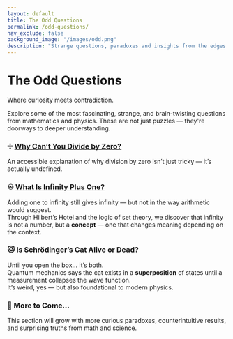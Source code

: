 ```yaml
---
layout: default
title: The Odd Questions
permalink: /odd-questions/
nav_exclude: false
background_image: "/images/odd.png"
description: "Strange questions, paradoxes and insights from the edges of mathematics and physics."
---
```


<!-- Google tag (gtag.js) -->
<script async src="https://www.googletagmanager.com/gtag/js?id=G-3P4GLVFYWW"></script>
<script>
  window.dataLayer = window.dataLayer || [];
  function gtag(){dataLayer.push(arguments);}
  gtag('js', new Date());
  gtag('config', 'G-3P4GLVFYWW');
</script>

<h1>The Odd Questions</h1>
<p>Where curiosity meets contradiction.</p>

<div class="content-box">
Explore some of the most fascinating, strange, and brain-twisting questions from mathematics and physics.  
These are not just puzzles — they're doorways to deeper understanding.
</div>

<div class="content-box">

### ➗ [Why Can’t You Divide by Zero?](/odd/divide-by-zero/)

An accessible explanation of why division by zero isn’t just tricky — it’s actually undefined.

</div>

<div class="content-box">

### ♾️ [What Is Infinity Plus One?](/odd/infinity-plus-one/)

Adding one to infinity still gives infinity — but not in the way arithmetic would suggest.  
Through Hilbert’s Hotel and the logic of set theory, we discover that infinity is not a number, but a **concept** — one that changes meaning depending on the context.

</div>

<div class="content-box">

### 🐱 Is Schrödinger’s Cat Alive or Dead?

Until you open the box... it’s both.  
Quantum mechanics says the cat exists in a **superposition** of states until a measurement collapses the wave function.  
It’s weird, yes — but also foundational to modern physics.

</div>

<div class="content-box">

### 🔮 More to Come...

This section will grow with more curious paradoxes, counterintuitive results, and surprising truths from math and science.

</div>
